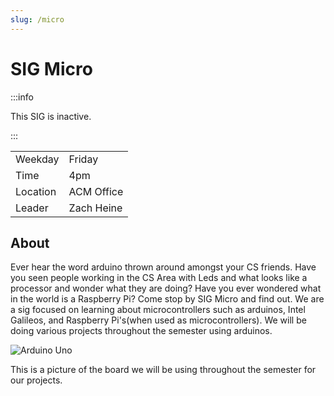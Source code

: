 ```yaml
---
slug: /micro
---
```


# SIG Micro

:::info

This SIG is inactive.

:::

|          |            |
| -------- | ---------- |
| Weekday  | Friday     |
| Time     | 4pm        |
| Location | ACM Office |
| Leader   | Zach Heine |

## About

Ever hear the word arduino thrown around amongst your CS friends. Have you seen people working in the CS Area with Leds and what looks like a processor and wonder what they are doing? Have you ever wondered what in the world is a Raspberry Pi? Come stop by SIG Micro and find out. We are a sig focused on learning about microcontrollers such as arduinos, Intel Galileos, and Raspberry Pi's(when used as microcontrollers). We will be doing various projects throughout the semester using arduinos.

![Arduino Uno](/media/arduino-uno.jpg)

This is a picture of the board we will be using throughout the semester for our projects.
